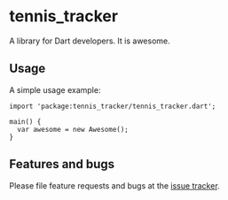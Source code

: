 # tennis_tracker

A library for Dart developers. It is awesome.

## Usage

A simple usage example:

    import 'package:tennis_tracker/tennis_tracker.dart';

    main() {
      var awesome = new Awesome();
    }

## Features and bugs

Please file feature requests and bugs at the [issue tracker][tracker].

[tracker]: http://example.com/issues/replaceme
